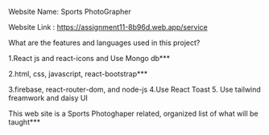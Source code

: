 Website Name: Sports PhotoGrapher

Website Link : https://assignment11-8b96d.web.app/service

What are the features and languages used in this project?

1.React js and react-icons and Use Mongo db***

2.html, css, javascript, react-bootstrap***

3.firebase, react-router-dom, and node-js
4.Use React Toast 
5. Use tailwind freamwork and daisy UI

This web site is a Sports Photoghaper  related, organized list of what will be taught***

